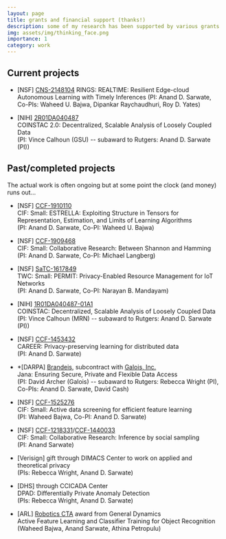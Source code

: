 ```yaml
---
layout: page
title: grants and financial support (thanks!)
description: some of my research has been supported by various grants
img: assets/img/thinking_face.png
importance: 1
category: work
---
```


## Current projects

* \[NSF\] [CNS-2148104](https://www.nsf.gov/awardsearch/showAward?AWD_ID=2148104&HistoricalAwards=false)
RINGS: REALTIME: Resilient Edge-cloud Autonomous Learning with Timely Inferences
(PI: Anand D. Sarwate, Co-PIs: Waheed U. Bajwa, Dipankar Raychaudhuri, Roy D. Yates)

* \[NIH\] [2R01DA040487](https://projectreporter.nih.gov/project_info_description.cfm?aid=10058463&icde=52973632)  
COINSTAC 2.0: Decentralized, Scalable Analysis of Loosely Coupled Data  
(PI: Vince Calhoun (GSU) -- subaward to Rutgers: Anand D. Sarwate (PI))

## Past/completed projects

The actual work is often ongoing but at some point the clock (and money) runs out...

* \[NSF\] [CCF-1910110](https://www.nsf.gov/awardsearch/showAward?AWD_ID=1910110)  
CIF: Small: ESTRELLA: Exploiting Structure in Tensors for Representation, Estimation, and Limits of Learning Algorithms  
(PI: Anand D. Sarwate, Co-PI: Waheed U. Bajwa)

* \[NSF\] [CCF-1909468](https://www.nsf.gov/awardsearch/showAward?AWD_ID=1909468)  
CIF: Small: Collaborative Research: Between Shannon and Hamming  
(PI: Anand D. Sarwate, Co-PI: Michael Langberg)

* \[NSF\] [SaTC-1617849](https://www.nsf.gov/awardsearch/showAward?AWD_ID=1617849)  
TWC: Small: PERMIT: Privacy-Enabled Resource Management for IoT Networks  
(PI: Anand D. Sarwate, Co-PI: Narayan B. Mandayam)

* \[NIH\] [1R01DA040487-01A1](https://projectreporter.nih.gov/project_info_description.cfm?aid=8975906)  
COINSTAC: Decentralized, Scalable Analysis of Loosely Coupled Data  
(PI: Vince Calhoun (MRN) -- subaward to Rutgers: Anand D. Sarwate (PI))

* \[NSF\] [CCF-1453432](https://www.nsf.gov/awardsearch/showAward?AWD_ID=1453432)  
CAREER: Privacy-preserving learning for distributed data  
(PI: Anand D. Sarwate)

* *\[DARPA\] [Brandeis](https://www.darpa.mil/program/brandeis), subcontract with [Galois, Inc.](http://galois.com/)  
Jana: Ensuring Secure, Private and Flexible Data Access  
(PI: David Archer (Galois) -- subaward to Rutgers: Rebecca Wright (PI), Co-PIs: Anand D. Sarwate, David Cash)

* \[NSF\] [CCF-1525276](http://www.nsf.gov/awardsearch/showAward?AWD_ID=1525276)  
CIF: Small: Active data screening for efficient feature learning  
(PI: Waheed Bajwa, Co-PI: Anand D. Sarwate)

* \[NSF\] [CCF-1218331](http://www.nsf.gov/awardsearch/showAward?AWD_ID=1218331)/[CCF-1440033](http://www.nsf.gov/awardsearch/showAward?AWD_ID=1440033)  
CIF: Small: Collaborative Research: Inference by social sampling  
(PI: Anand Sarwate)

* \[Verisign\] gift through DIMACS Center to work on applied and theoretical privacy  
(PIs: Rebecca Wright, Anand D. Sarwate)

* \[DHS\] through CCICADA Center  
DPAD: Differentially Private Anomaly Detection  
(PIs: Rebecca Wright, Anand D. Sarwate)

* \[ARL\] [Robotics CTA](http://www.arl.army.mil/www/default.cfm?page=392) award from General Dynamics  
Active Feature Learning and Classifier Training for Object Recognition  
(Waheed Bajwa, Anand Sarwate, Athina Petropulu)